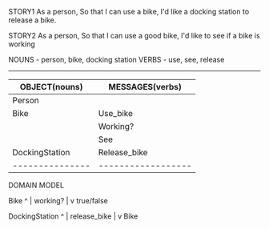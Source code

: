 
STORY1
As a person,
So that I can use a bike,
I'd like a docking station to release a bike.

STORY2
As a person,
So that I can use a good bike,
I'd like to see if a bike is working

NOUNS -  person, bike, docking station
VERBS -  use, see, release

----------------------------------
|OBJECT(nouns) | MESSAGES(verbs) |
|--------------|-----------------|
|Person        |                 |
|Bike          | Use_bike        |
|              | Working?        |
|              | See             |
|DockingStation| Release_bike    |
---------------|------------------

DOMAIN MODEL


Bike 
^
|
working?
|
v
true/false

DockingStation
^
| 
release_bike 
|
v
Bike

